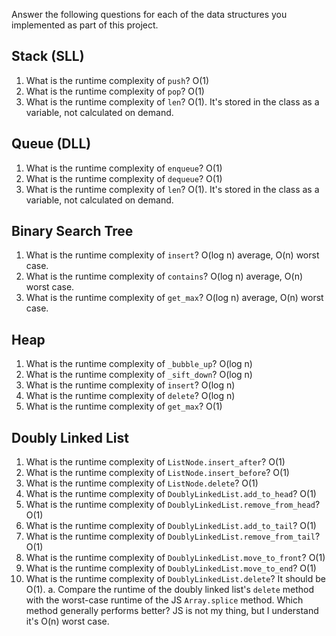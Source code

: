 Answer the following questions for each of the data structures you implemented as part of this project.

## Stack (SLL)

1. What is the runtime complexity of `push`?
   O(1)
2. What is the runtime complexity of `pop`?
   O(1)
3. What is the runtime complexity of `len`?
   O(1). It's stored in the class as a variable, not calculated on demand.

## Queue (DLL)

1. What is the runtime complexity of `enqueue`?
   O(1)
2. What is the runtime complexity of `dequeue`?
   O(1)
3. What is the runtime complexity of `len`?
   O(1). It's stored in the class as a variable, not calculated on demand.

## Binary Search Tree

1. What is the runtime complexity of `insert`? 
O(log n) average, O(n) worst case.
2. What is the runtime complexity of `contains`?
O(log n) average, O(n) worst case.
3. What is the runtime complexity of `get_max`?
O(log n) average, O(n) worst case.

## Heap

1. What is the runtime complexity of `_bubble_up`?
   O(log n)
2. What is the runtime complexity of `_sift_down`?
   O(log n)
3. What is the runtime complexity of `insert`?
   O(log n)
4. What is the runtime complexity of `delete`?
   O(log n)
5. What is the runtime complexity of `get_max`?
   O(1)

## Doubly Linked List

1. What is the runtime complexity of `ListNode.insert_after`?
   O(1)
2. What is the runtime complexity of `ListNode.insert_before`?
   O(1)
3. What is the runtime complexity of `ListNode.delete`?
   O(1)
4. What is the runtime complexity of `DoublyLinkedList.add_to_head`?
   O(1)
5. What is the runtime complexity of `DoublyLinkedList.remove_from_head`?
   O(1)
6. What is the runtime complexity of `DoublyLinkedList.add_to_tail`?
   O(1)
7. What is the runtime complexity of `DoublyLinkedList.remove_from_tail`?
   O(1)
8. What is the runtime complexity of `DoublyLinkedList.move_to_front`?
   O(1)
9. What is the runtime complexity of `DoublyLinkedList.move_to_end`?
   O(1)
10. What is the runtime complexity of `DoublyLinkedList.delete`?
    It should be O(1).
    a. Compare the runtime of the doubly linked list's `delete` method with the worst-case runtime of the JS `Array.splice` method. Which method generally performs better?
    JS is not my thing, but I understand it's O(n) worst case.
